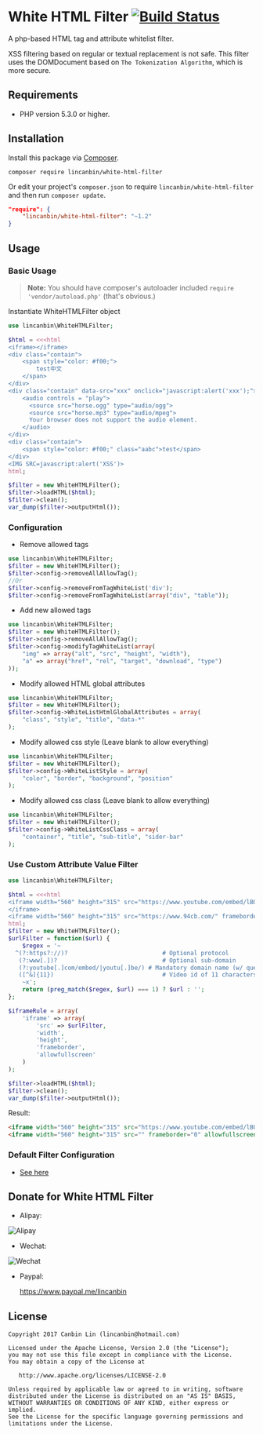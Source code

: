 # White HTML Filter      [![Build Status](https://travis-ci.org/lincanbin/White-HTML-Filter.svg?branch=master)](https://travis-ci.org/lincanbin/White-HTML-Filter)

A php-based HTML tag and attribute whitelist filter. 

XSS filtering based on regular or textual replacement is not safe. This filter uses the DOMDocument based on `The Tokenization Algorithm`, which is more secure.

## Requirements

* PHP version 5.3.0 or higher.

## Installation

Install this package via [Composer](https://getcomposer.org/).

```
composer require lincanbin/white-html-filter
```

Or edit your project's `composer.json` to require `lincanbin/white-html-filter` and then run `composer update`.

```json
"require": {
    "lincanbin/white-html-filter": "~1.2"
}
```

## Usage

### Basic Usage

> **Note:** You should have composer's autoloader included `require 'vendor/autoload.php'` (that's obvious.)

Instantiate WhiteHTMLFilter object

```php
use lincanbin\WhiteHTMLFilter;

$html = <<<html
<iframe></iframe>
<div class="contain">
	<span style="color: #f00;">
		test中文
	</span>
</div>
<div class="contain" data-src="xxx" onclick="javascript:alert('xxx');">
	<audio controls = "play">
	  <source src="horse.ogg" type="audio/ogg">
	  <source src="horse.mp3" type="audio/mpeg">
	  Your browser does not support the audio element.
	</audio>
</div>
<div class="contain">
	<span style="color: #f00;" class="aabc">test</span>
</div>
<IMG SRC=javascript:alert('XSS')>
html;

$filter = new WhiteHTMLFilter();
$filter->loadHTML($html);
$filter->clean();
var_dump($filter->outputHtml());
```

### Configuration
* Remove allowed tags
```php
use lincanbin\WhiteHTMLFilter;
$filter = new WhiteHTMLFilter();
$filter->config->removeAllAllowTag();
//Or
$filter->config->removeFromTagWhiteList('div');
$filter->config->removeFromTagWhiteList(array("div", "table"));
```

* Add new allowed tags 
```php
use lincanbin\WhiteHTMLFilter;
$filter = new WhiteHTMLFilter();
$filter->config->removeAllAllowTag();
$filter->config->modifyTagWhiteList(array(
    "img" => array("alt", "src", "height", "width"),
    "a" => array("href", "rel", "target", "download", "type")
));
```

* Modify allowed HTML global attributes
```php
use lincanbin\WhiteHTMLFilter;
$filter = new WhiteHTMLFilter();
$filter->config->WhiteListHtmlGlobalAttributes = array(
    "class", "style", "title", "data-*"
);
```

* Modify allowed css style (Leave blank to allow everything)
```php
use lincanbin\WhiteHTMLFilter;
$filter = new WhiteHTMLFilter();
$filter->config->WhiteListStyle = array(
    "color", "border", "background", "position"
);
```

* Modify allowed css class (Leave blank to allow everything)
```php
use lincanbin\WhiteHTMLFilter;
$filter = new WhiteHTMLFilter();
$filter->config->WhiteListCssClass = array(
    "container", "title", "sub-title", "sider-bar"
);
```

### Use Custom Attribute Value Filter
```php
use lincanbin\WhiteHTMLFilter;

$html = <<<html
<iframe width="560" height="315" src="https://www.youtube.com/embed/lBOwxXxesBo" frameborder="0" allowfullscreen>
</iframe>
<iframe width="560" height="315" src="https://www.94cb.com/" frameborder="0" allowfullscreen></iframe>
html;
$filter = new WhiteHTMLFilter();
$urlFilter = function($url) {
    $regex = '~
  ^(?:https?://)?                           # Optional protocol
   (?:www[.])?                              # Optional sub-domain
   (?:youtube[.]com/embed/|youtu[.]be/) # Mandatory domain name (w/ query string in .com)
   ([^&]{11})                               # Video id of 11 characters as capture group 1
    ~x';
    return (preg_match($regex, $url) === 1) ? $url : '';
};

$iframeRule = array(
    'iframe' => array(
        'src' => $urlFilter,
        'width',
        'height',
        'frameborder',
        'allowfullscreen'
    )
);

$filter->loadHTML($html);
$filter->clean();
var_dump($filter->outputHtml());
```
Result:
```html
<iframe width="560" height="315" src="https://www.youtube.com/embed/lBOwxXxesBo" frameborder="0" allowfullscreen=""></iframe>
<iframe width="560" height="315" src="" frameborder="0" allowfullscreen=""></iframe>

```

### Default Filter Configuration
* [See here](https://github.com/lincanbin/White-HTML-Filter/blob/master/src/WhiteHTMLFilterConfig.php)

## Donate for White HTML Filter

* Alipay: 

![Alipay](https://www.94cb.com/upload/donate_small.png)

* Wechat: 

![Wechat](https://www.94cb.com/upload/donate_weixin_small.png)

* Paypal: 

  https://www.paypal.me/lincanbin
  
  
## License

``` 
Copyright 2017 Canbin Lin (lincanbin@hotmail.com)

Licensed under the Apache License, Version 2.0 (the "License");
you may not use this file except in compliance with the License.
You may obtain a copy of the License at

   http://www.apache.org/licenses/LICENSE-2.0

Unless required by applicable law or agreed to in writing, software
distributed under the License is distributed on an "AS IS" BASIS,
WITHOUT WARRANTIES OR CONDITIONS OF ANY KIND, either express or implied.
See the License for the specific language governing permissions and
limitations under the License.
```